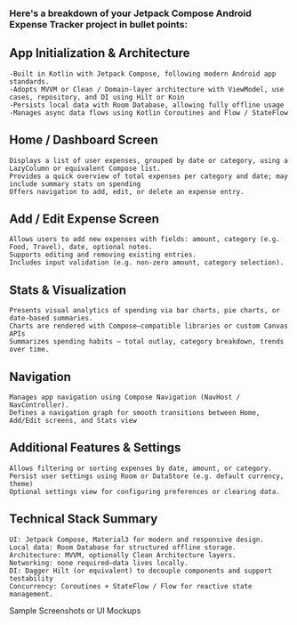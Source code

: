 ### Here's a breakdown of your Jetpack Compose Android Expense Tracker project in bullet points:

## App Initialization & Architecture
    -Built in Kotlin with Jetpack Compose, following modern Android app standards.
    -Adopts MVVM or Clean / Domain‑layer architecture with ViewModel, use cases, repository, and DI using Hilt or Koin 
    -Persists local data with Room Database, allowing fully offline usage 
    -Manages async data flows using Kotlin Coroutines and Flow / StateFlow 

## Home / Dashboard Screen
    Displays a list of user expenses, grouped by date or category, using a LazyColumn or equivalent Compose list.
    Provides a quick overview of total expenses per category and date; may include summary stats on spending 
    Offers navigation to add, edit, or delete an expense entry.

## Add / Edit Expense Screen
    Allows users to add new expenses with fields: amount, category (e.g. Food, Travel), date, optional notes.
    Supports editing and removing existing entries.
    Includes input validation (e.g. non-zero amount, category selection).

## Stats & Visualization
    Presents visual analytics of spending via bar charts, pie charts, or date-based summaries.
    Charts are rendered with Compose–compatible libraries or custom Canvas APIs 
    Summarizes spending habits — total outlay, category breakdown, trends over time.

## Navigation
    Manages app navigation using Compose Navigation (NavHost / NavController).
    Defines a navigation graph for smooth transitions between Home, Add/Edit screens, and Stats view 

## Additional Features & Settings
    Allows filtering or sorting expenses by date, amount, or category.
    Persist user settings using Room or DataStore (e.g. default currency, theme) 
    Optional settings view for configuring preferences or clearing data.

## Technical Stack Summary
    UI: Jetpack Compose, Material3 for modern and responsive design.
    Local data: Room Database for structured offline storage.
    Architecture: MVVM, optionally Clean Architecture layers.
    Networking: none required—data lives locally.
    DI: Dagger Hilt (or equivalent) to decouple components and support testability 
    Concurrency: Coroutines + StateFlow / Flow for reactive state management.

Sample Screenshots or UI Mockups
